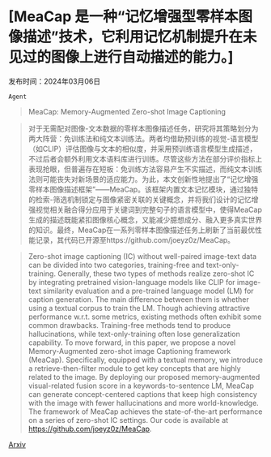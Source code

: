 # [MeaCap 是一种“记忆增强型零样本图像描述”技术，它利用记忆机制提升在未见过的图像上进行自动描述的能力。]

发布时间：2024年03月06日

`Agent`

> MeaCap: Memory-Augmented Zero-shot Image Captioning

> 对于无需配对图像-文本数据的零样本图像描述任务，研究将其策略划分为两大阵营：免训练法和纯文本训练法。两者均借助预训练的视觉-语言模型（如CLIP）评估图像与文本的相似度，并采用预训练语言模型生成描述，不过后者会额外利用文本语料库进行训练。尽管这些方法在部分评价指标上表现抢眼，但普遍存在短板：免训练方法容易产生不实描述，而纯文本训练法则可能丧失对新场景的适应能力。为此，本文创新性地提出了“记忆增强零样本图像描述框架”——MeaCap。该框架内置文本记忆模块，通过独特的检索-筛选机制锁定与图像紧密关联的关键概念，并将我们设计的记忆增强视觉相关融合得分应用于关键词到完整句子的语言模型中，使得MeaCap生成的描述既能紧扣图像核心概念，又能减少臆想成分、融入更多真实世界的知识。最终，MeaCap在一系列零样本图像描述任务上刷新了当前最优性能记录，其代码已开源至https://github.com/joeyz0z/MeaCap。

> Zero-shot image captioning (IC) without well-paired image-text data can be divided into two categories, training-free and text-only-training. Generally, these two types of methods realize zero-shot IC by integrating pretrained vision-language models like CLIP for image-text similarity evaluation and a pre-trained language model (LM) for caption generation. The main difference between them is whether using a textual corpus to train the LM. Though achieving attractive performance w.r.t. some metrics, existing methods often exhibit some common drawbacks. Training-free methods tend to produce hallucinations, while text-only-training often lose generalization capability. To move forward, in this paper, we propose a novel Memory-Augmented zero-shot image Captioning framework (MeaCap). Specifically, equipped with a textual memory, we introduce a retrieve-then-filter module to get key concepts that are highly related to the image. By deploying our proposed memory-augmented visual-related fusion score in a keywords-to-sentence LM, MeaCap can generate concept-centered captions that keep high consistency with the image with fewer hallucinations and more world-knowledge. The framework of MeaCap achieves the state-of-the-art performance on a series of zero-shot IC settings. Our code is available at https://github.com/joeyz0z/MeaCap.

[Arxiv](https://arxiv.org/abs/2403.03715)